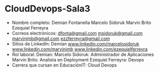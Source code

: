 # CloudDevops-Sala3
- Nombre completo:
Demian Fontanella
Marcelo Sidoruk
Marvin Brito
Ezequiel Ferreyra
- Correos electrónicos:
dfonta@gmail.com
msidoruk@gmail.com
marvinjmb@gmail.com
ezzferreyra@gmail.com
- Sitios de LinkedIn:
Demian
www.linkedin.com/marcelosidoruk
www.linkedin.com/marvinjmb
www.linkedin.com/ezequielferreyra
- Rol laboral:
Demian:
Marcelo Sidoruk: Administrador de Aplicaciones 
Marvin Brito: Analista en Deployment
Ezequiel Ferreyra: Devops
- Carrera que cursan en EducaciónIT:
Cloud Devops
